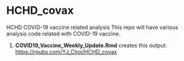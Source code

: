 # HCHD_covax
HCHD COVID-19 vaccine related analysis
This repo will have various analysis code related with COVID-19 vaccine. 

1. __COVID19_Vaccine_Weekly_Update.Rmd__ creates this output: https://rpubs.com/YJ_Choi/HCHD_covax


